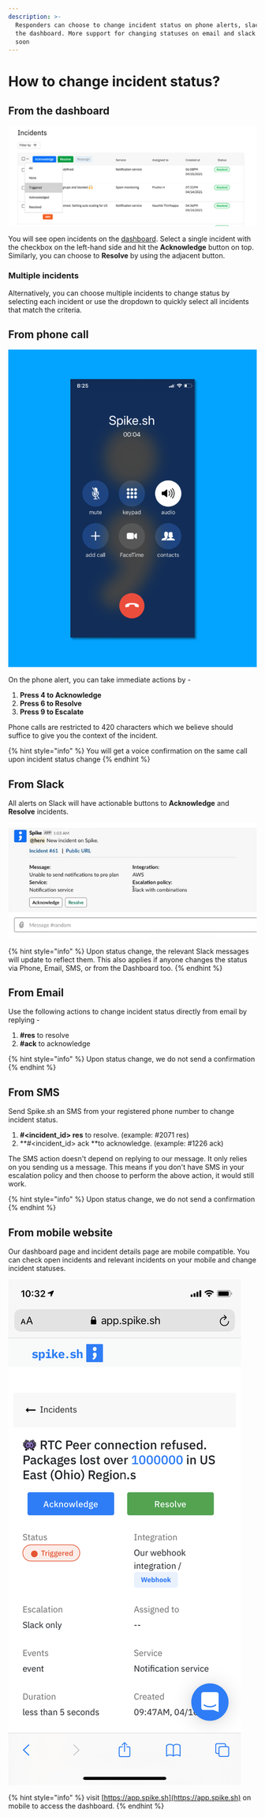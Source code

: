 ```yaml
---
description: >-
  Responders can choose to change incident status on phone alerts, slack and on
  the dashboard. More support for changing statuses on email and slack is coming
  soon
---
```


# How to change incident status?

## From the dashboard

![Select one or more incidents](../.gitbook/assets/incident-status-change-new.png)

You will see open incidents on the [dashboard](https://app.spike.sh). Select a single incident with the checkbox on the left-hand side and hit the **Acknowledge** button on top. Similarly, you can choose to **Resolve** by using the adjacent button.

### Multiple incidents

Alternatively, you can choose multiple incidents to change status by selecting each incident or use the dropdown to quickly select all incidents that match the criteria.

## From phone call



![Take actions on incidents from the phone call](../.gitbook/assets/phone.png)

On the phone alert, you can take immediate actions by - 

1. **Press 4 to Acknowledge**
2. **Press 6 to Resolve**
3. **Press 9 to Escalate**

Phone calls are restricted to 420 characters which we believe should suffice to give you the context of the incident. 

{% hint style="info" %}
You will get a voice confirmation on the same call upon incident status change
{% endhint %}

## **From Slack**

All alerts on Slack will have actionable buttons to **Acknowledge** and **Resolve** incidents.

![](../.gitbook/assets/slack-gif.gif)

{% hint style="info" %}
Upon status change, the relevant Slack messages will update to reflect them. This also applies if anyone changes the status via Phone, Email, SMS, or from the Dashboard too. 
{% endhint %}

## **From Email**

Use the following actions to change incident status directly from email by replying - 

1. **#res** to resolve
2. **#ack** to acknowledge

{% hint style="info" %}
Upon status change, we do not send a confirmation
{% endhint %}

## **From SMS**

Send Spike.sh an SMS from your registered phone number to change incident status. 

1. **#\<incident_id> res** to resolve. (example: #2071 res)
2. **#\<incident_id> ack **to acknowledge. (example: #1226 ack)

The SMS action doesn't depend on replying to our message. It only relies on you sending us a message. This means if you don't have SMS in your escalation policy and then choose to perform the above action, it would still work. 

{% hint style="info" %}
Upon status change, we do not send a confirmation
{% endhint %}

## From mobile website

Our dashboard page and incident details page are mobile compatible. You can check open incidents and relevant incidents on your mobile and change incident statuses. 

![Incident page on mobile](<../.gitbook/assets/image (73).png>)

{% hint style="info" %}
visit [https://app.spike.sh](https://app.spike.sh) on mobile to access the dashboard.
{% endhint %}

